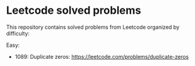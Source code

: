 # Leetcode solved problems

This repository contains solved problems from Leetcode organized by difficulty:

Easy:

- 1089: Duplicate zeros: https://leetcode.com/problems/duplicate-zeros